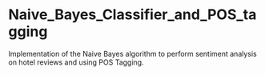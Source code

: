 # Naive_Bayes_Classifier_and_POS_tagging
Implementation of the Naive Bayes algorithm to perform sentiment analysis on hotel reviews and using POS Tagging.
